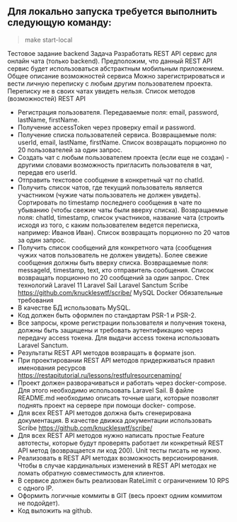 ## Для локально запуска требуется выполнить следующую команду:

> make start-local

Тестовое задание backend
Задача
Разработать REST API сервис для онлайн чата (только backend). Предположим,
что данный REST API сервис будет использоваться абстрактным мобильным
приложением.
Общее описание возможностей сервиса
Можно зарегистрироваться и вести личную переписку с любым другим
пользователем проекта. Переписку не в своих чатах увидеть нельзя.
Список методов (возможностей) REST API

- Регистрация пользователя. Передаваемые поля: email, password, lastName,
  firstName.
- Получение accessToken через проверку email и password.
- Получение списка пользователей сервиса. Возвращаемые поля: userId, email,
  lastName, firstName. Список возвращать порционно по 20 пользователей за один
  запрос.
- Создать чат с любым пользователем проекта (если еще не создан) - другими
  словами возможность пригласить пользователя в чат, передав его userId.
- Отправить текстовое сообщение в конкретный чат по chatId.
- Получить список чатов, где текущий пользователь является участником (чужие
  чаты пользователь не должен увидеть). Сортировать по timestamp последнего
  сообщения в чате по убыванию (чтобы свежие чаты были вверху списка).
  Возвращаемые поля: chatId, timestamp, список участников, название чата (строить
  исходя из того, с каким пользователем ведется переписка, например: Иванов
  Иван). Список возвращать порционно по 20 чатов за один запрос.
- Получить список сообщений для конкретного чата (сообщения чужих чатов
  пользователь не должен увидеть). Более свежие сообщения должны быть вверху
  списка. Возвращаемые поля: messageId, timestamp, text, кто отправитель
  сообщения. Список возвращать порционно по 20 сообщений за один запрос.
  Стек технологий
  Laravel 11
  Laravel Sail
  Laravel Sanctum
  Scribe https://github.com/knuckleswtf/scribe/
  MySQL
  Docker
  Обязательные требования
- В качестве БД использовать MySQL.
- Код должен быть оформлен по стандартам PSR-1 и PSR-2.
- Все запросы, кроме регистрации пользователя и получения токена, должны быть
  защищены и требовать аутентификацию через передачу access токена. Для
  выдачи access токена использовать Laravel Sanctum.
- Результаты REST API методов возвращать в формате json.
- При проектировании REST API методов придерживаться правил именования
  ресурсов https://restapitutorial.ru/lessons/restfulresourcenaming/
- Проект должен разворачиваться и работать через docker-compose. Для этого
  необходимо использовать Laravel Sail. В файле README.md необходимо описать
  точные шаги, которые позволят поднять проект на сервере при помощи docker-
  compose.
- Для всех REST API методов должна быть сгенерирована документация. В
  качестве движка документации использовать Scribe
  https://github.com/knuckleswtf/scribe/
- Для всех REST API методов нужно написать простые Feature автотесты, которые
  будут проверять работает ли конкретный REST API метод (возвращается ли код
  200). Unit тесты писать не нужно.
- Реализовать в REST API методах возможность версионирования. Чтобы в
  случае кардинальных изменений в REST API методах не ломать обратную
  совместимость для клиентов.
- В сервисе должен быть реализован RateLimit с ограничением 10 RPS с одного IP.
- Оформить логичные коммиты в GIT (весь проект одним коммитом не подойдет).
- Код выложить на github.
